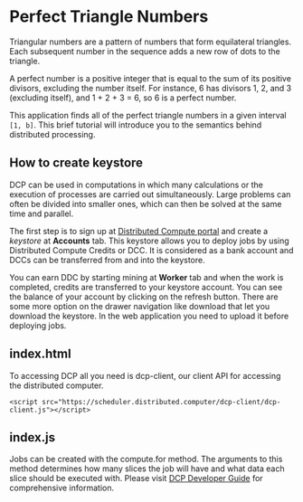 # Perfect Triangle Numbers

Triangular numbers are a pattern of numbers that form equilateral triangles. Each subsequent number in the sequence adds a new row of dots to the triangle.

A perfect number is a positive integer that is equal to the sum of its positive divisors, excluding the number itself. For instance, 6 has divisors 1, 2, and 3 (excluding itself), and 1 + 2 + 3 = 6, so 6 is a perfect number.

This application finds all of the perfect triangle numbers in a given interval `[1, b]`. This brief tutorial will introduce you to the semantics behind distributed processing.

## How to create keystore

DCP can be used in computations in which many calculations or the execution of processes are carried out simultaneously. Large problems can often be divided into smaller ones, which can then be solved at the same time and parallel. 

The first step is to sign up at [Distributed Compute portal](https://portal.distributed.computer/) and create a *keystore* at **Accounts** tab. This keystore allows you to deploy jobs by using Distributed Compute Credits or DCC. It is considered as a bank account and DCCs can be transferred from and into the keystore. 

You can earn DDC by starting mining at **Worker** tab and when the work is completed, credits are transferred to your keystore account. You can see the balance of your account by clicking on the refresh button. There are some more option on the drawer navigation like download that let you download the keystore. In the web application you need to upload it before deploying jobs.

## index.html

To accessing DCP all you need is dcp-client, our client API for accessing the distributed computer.
```
<script src="https://scheduler.distributed.computer/dcp-client/dcp-client.js"></script>
```

## index.js

Jobs can be created with the compute.for method. The arguments to this method determines how many slices the job will have and what data each slice should be executed with. Please visit [DCP Developer Guide](https://gitlab.com/Distributed-Compute-Protocol/dcp-docs/-/blob/master/dcp-developer-guide.md) for comprehensive information.




